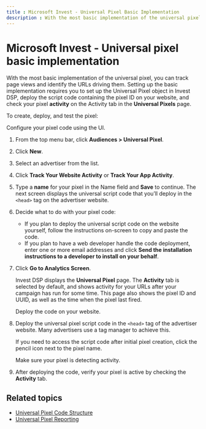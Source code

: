 ```yaml
---
title : Microsoft Invest - Universal Pixel Basic Implementation
description : With the most basic implementation of the universal pixel, learn to track page views and identify the URLs driving them. 
---
```



# Microsoft Invest - Universal pixel basic implementation

With the most basic implementation of the universal pixel, you can track
page views and identify the URLs driving them. Setting up the basic
implementation requires you to set up the Universal Pixel object in
Invest DSP, deploy the script code containing
the pixel ID on your website, and check your pixel **activity** on the
Activity tab in the
**Universal Pixels** page.

To create, deploy, and test the pixel:

Configure your pixel code using the UI.

1. From the top menu bar, click **Audiences \> Universal Pixel**. 
1. Click **New**.
1. Select an advertiser from the list. 
1. Click **Track Your Website Activity** or **Track Your App Activity**.
1. Type a **name** for your pixel in the Name field and
    **Save** to continue. The next screen displays the universal script code that you’ll
    deploy in the `<head>` tag on the advertiser website.

1. Decide what to do with your pixel code:
    - If you plan to deploy the universal script code on the website
      yourself, follow the instructions on-screen to copy and paste the
      code.
    - If you plan to have a web developer handle the code deployment,
      enter one or more email addresses and click
      **Send the installation instructions to a
      developer to install on your behalf**.
1. Click **Go to Analytics Screen**. 

    Invest DSP displays the **Universal Pixel** page. The
    **Activity** tab is selected by
    default, and shows activity for your URLs after your campaign has
    run for some time. This page also shows the pixel ID and UUID, as
    well as the time when the pixel last fired.

   Deploy the code on your website.

1. Deploy the universal pixel script code in the
    `<head>` tag of the advertiser website. Many advertisers use a tag
    manager to achieve this.

    If you need to access the script code after initial pixel creation,
    click the pencil icon next to the pixel name.

   Make sure your pixel is detecting activity.

1. After deploying the code, verify your pixel is
    active by checking the
    **Activity** tab. 

## Related topics

- [Universal Pixel Code Structure](universal-pixel-code-structure.md)
- [Universal Pixel Reporting](universal-pixel-reporting.md)

